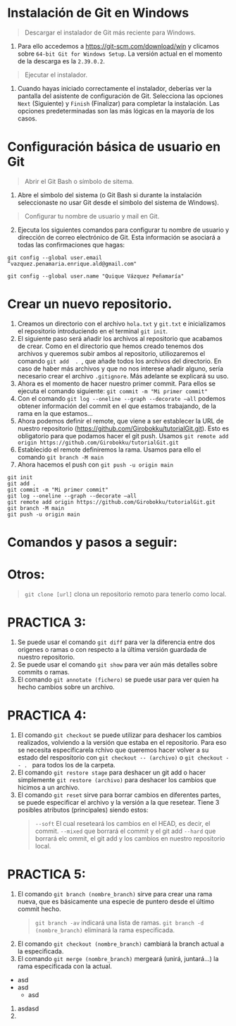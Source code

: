 # Instalación de Git en Windows

> Descargar el instalador de Git más reciente para Windows.

1. Para ello accedemos a https://git-scm.com/download/win y clicamos sobre `64-bit Git for Windows Setup`. La versión actual en el momento de la descarga es la `2.39.0.2`.

> Ejecutar el instalador.

1. Cuando hayas iniciado correctamente el instalador, deberías ver la pantalla del
asistente de configuración de Git. Selecciona las opciones `Next` (Siguiente)
y `Finish` (Finalizar) para completar la instalación. Las opciones predeterminadas
son las más lógicas en la mayoría de los casos.

# Configuración básica de usuario en Git

> Abrir el Git Bash o símbolo de sitema.

1. Abre el símbolo del sistema (o Git Bash si durante la instalación seleccionaste no
usar Git desde el símbolo del sistema de Windows).

> Configurar tu nombre de usuario y mail en Git.

2. Ejecuta los siguientes comandos para configurar tu nombre de usuario y
dirección de correo electrónico de Git. Esta información se asociará a todas las
confirmaciones que hagas:

```
git config --global user.email “vazquez.penamaria.enrique.ald@gmail.com"
```
```
git config --global user.name "Quique Vázquez Peñamaría"
```
# Crear un nuevo repositorio.
1. Creamos un directorio con el archivo `hola.txt` y `git.txt` e inicializamos el repositorio introduciendo en el terminal `git init`.
2. El siguiente paso será añadir los archivos al repositorio que acabamos de crear. Como en el directorio que hemos creado tenemos dos archivos y queremos subir ambos al repositorio, utiliozaremos el comando `git add  . `, que añade todos los archivos del directorio. En caso de haber más archivos y que no nos interese añadir alguno, sería necesario crear el archivo `.gitignore`. Más adelante se explicará su uso.
3. Ahora es el momento de hacer nuestro primer commit. Para ellos se ejecuta el comando siguiente: `git commit -m "Mi primer commit"`
4. Con el comando `git log --oneline --graph --decorate –all` podemos obtener información del commit en el que estamos trabajando, de la rama en la que estamos...
5. Ahora podemos definir el remote, que viene a ser establecer la URL de nuestro repositorio (https://github.com/Girobokku/tutorialGit.git). Esto es obligatorio para que podamos hacer el git push. Usamos `git remote add origin https://github.com/Girobokku/tutorialGit.git`
6. Establecido el remote definiremos la rama. Usamos para ello el comando `git branch -M main`
7. Ahora hacemos el push con `git push -u origin main`

```
git init
git add .
git commit -m "Mi primer commit"
git log --oneline --graph --decorate –all
git remote add origin https://github.com/Girobokku/tutorialGit.git
git branch -M main
git push -u origin main
```

# Comandos y pasos a seguir: 

# Otros:
> `git clone [url]` clona un repositorio remoto para tenerlo como local.

# PRACTICA 3:

1. Se puede usar el comando `git diff` para ver la diferencia entre dos origenes o ramas o con respecto a la última versión guardada de nuestro repositorio.
2. Se puede usar el comando `git show` para ver aún más detalles sobre commits o ramas.
3. El comando `git annotate (fichero)` se puede usar para ver quien ha hecho cambios sobre un archivo.

# PRACTICA 4:

1. El comando `git checkout` se puede utilizar para deshacer los cambios realizados, volviendo a la versión que estaba en el repositorio. Para eso se necesita especificarela rchivo que queremos hacer volver a su estado del respositorio con `git checkout -- (archivo)` o `git checkout -- . ` para todos los de la carpeta. 
2. El comando `git restore stage` para deshacer un git add o hacer simplemente `git restore (archivo)` para deshacer los cambios que hicimos a un archivo.
3. El comando `git reset` sirve para borrar cambios en diferentes partes, se puede especificar el archivo y la versión a la que resetear. Tiene 3 posibles atributos (principales) siendo estos:
    > `--soft` El cual reseteará los cambios en el HEAD, es decir, el commit.
    > `--mixed` que borrará el commit y el git add
    > `--hard` que borrará elc ommit, el git add y los cambios en nuestro repositorio local.

# PRACTICA 5:

1. El comando `git branch (nombre_branch)` sirve para crear una rama nueva, que es básicamente una especie de puntero desde el último commit hecho.
    > `git branch -av` indicará una lista de ramas.
    > `git branch -d (nombre_branch)` eliminará la rama especificada.
2. El comando `git checkout (nombre_branch)` cambiará la branch actual a la especificada.
3. El comando `git merge (nombre_branch)` mergeará (unirá, juntará...) la rama especificada con la actual.

* asd
* asd
    * asd

1. asdasd
2. 